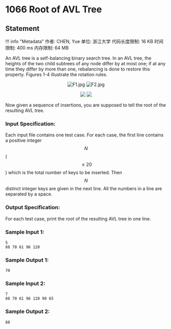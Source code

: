 
# 1066 Root of AVL Tree

## Statement

!!! info "Metadata"
    作者: CHEN, Yue
    单位: 浙江大学
    代码长度限制: 16 KB
    时间限制: 400 ms
    内存限制: 64 MB

An AVL tree is a self-balancing binary search tree.  In an AVL tree, the heights of the two child subtrees of any node differ by at most one; if at any time they differ by more than one, rebalancing is done to restore this property.  Figures 1-4 illustrate the rotation rules.

<center>

![F1.jpg](~/8e3c8cca-d5ab-490b-be8b-c7101ffb94a4.jpg)
![F2.jpg](~/bcdb39fb-08b6-41d8-8a3d-96708e4ad97c.jpg)


![](~/33) 
![](~/34)
</center>
Now given a sequence of insertions, you are supposed to tell the root of the resulting AVL tree.

### Input Specification:

Each input file contains one test case.  For each case, the first line contains a positive integer $$N$$ ($$\le 20$$) which is the total number of keys to be inserted.  Then $$N$$ distinct integer keys are given in the next line.  All the numbers in a line are separated by a space.

### Output Specification:

For each test case, print the root of the resulting AVL tree in one line.

### Sample Input 1:
```plaintext
5
88 70 61 96 120
```

### Sample Output 1:
```plaintext
70
```

### Sample Input 2:
```
7
88 70 61 96 120 90 65
```

### Sample Output 2:
```
88
```

